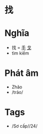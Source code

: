 # 找

# Nghĩa
* 找 = [手](手.md) [戈](戈.md)
* tìm kiếm

# Phát âm
* Zhǎo
*  /trảo/

# Tags
* /Sơ cấp//24/

<script>window.HANZI_FIELD='找';</script>
